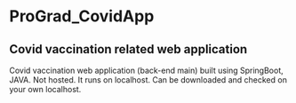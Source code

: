 # ProGrad_CovidApp
## Covid vaccination related web application
Covid vaccination web application (back-end main) built using SpringBoot, JAVA. Not hosted. It runs on localhost.
Can be downloaded and checked on your own localhost.
